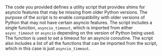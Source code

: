 The code you provided defines a utility script that provides shims for asyncio features that may be missing from older Python versions. The purpose of the script is to enable compatibility with older versions of Python that may not have certain asyncio features. The script includes a single function, `asyncio_timeout`, which is imported from either `async_timeout` or `asyncio` depending on the version of Python being used. The function is used to set a timeout for an asyncio coroutine. The script also includes a list of all the functions that can be imported from the script, which in this case is just `asyncio_timeout`.

